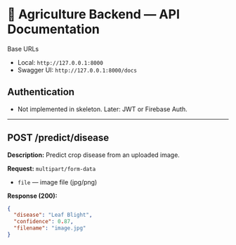 # 🌱 Agriculture Backend — API Documentation

Base URLs
- Local: `http://127.0.0.1:8000`
- Swagger UI: `http://127.0.0.1:8000/docs`

## Authentication
- Not implemented in skeleton. Later: JWT or Firebase Auth.

---

## POST /predict/disease
**Description:** Predict crop disease from an uploaded image.

**Request:** `multipart/form-data`  
- `file` — image file (jpg/png)

**Response (200):**
```json
{
  "disease": "Leaf Blight",
  "confidence": 0.87,
  "filename": "image.jpg"
}
